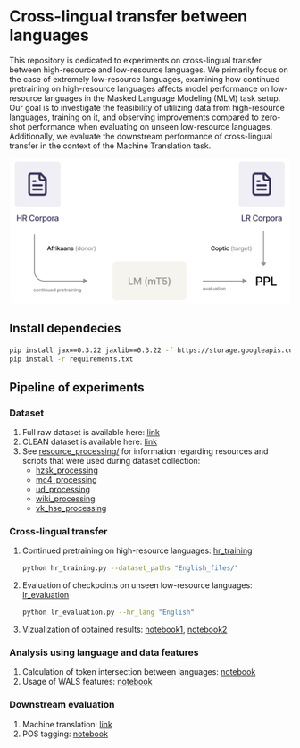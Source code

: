 # Cross-lingual transfer between languages

This repository is dedicated to experiments on cross-lingual transfer between high-resource and low-resource languages. We primarily focus on the case of extremely low-resource languages, examining how continued pretraining on high-resource languages affects model performance on low-resource languages in the Masked Language Modeling (MLM) task setup. Our goal is to investigate the feasibility of utilizing data from high-resource languages, training on it, and observing improvements compared to zero-shot performance when evaluating on unseen low-resource languages. Additionally, we evaluate the downstream performance of cross-lingual transfer in the context of the Machine Translation task.

<p align="center">
    <img src="data/schema.png" width=500px/>
</p>

## Install dependecies

```bash
pip install jax==0.3.22 jaxlib==0.3.22 -f https://storage.googleapis.com/jax-releases/jax_releases.html
pip install -r requirements.txt
```

## Pipeline of experiments

### Dataset
1. Full raw dataset is available here: [link](https://disk.yandex.ru/d/OeLH8C1F94stgw)
2. CLEAN dataset is available here: [link](https://disk.yandex.ru/d/9bSDY6NdWUT31Q)
3. See [resource_processing/](resource_processing/) for information regarding resources and scripts that were used during dataset collection:
    * [hzsk_processing](resource_processing/hzsk_processing.py)
    * [mc4_processing](resource_processing/mc4_processing.py)
    * [ud_processing](resource_processing/ud_processing.py)
    * [wiki_processing](wiki_processing/ud_processing.py)
    * [vk_hse_processing](wiki_processing/ud_processing.py)
    
### Cross-lingual transfer
1. Continued pretraining on high-resource languages: [hr_training](mt5_experiments/hr_training.py)
    ```bash
    python hr_training.py --dataset_paths "English_files/"
    ```
2. Evaluation of checkpoints on unseen low-resource languages: [lr_evaluation](mt5_experiments/lr_evaluation.py)
    ```bash
    python lr_evaluation.py --hr_lang "English"
    ```
3. Vizualization of obtained results: [notebook1](notebooks/mlm-statistic.ipynb), [notebook2](notebooks/TL%20visualization.ipynb)

### Analysis using language and data features
1. Calculation of token intersection between languages: [notebook](notebooks/Tokens%20intersection.ipynb)
2. Usage of WALS features: [notebook](notebooks/wals_feat.ipynb)

### Downstream evaluation
1. Machine translation: [link](downstream_eval/run_checkpoints_modest_wu.sh)
2. POS tagging: [notebook](notebooks/POS_final.ipynb)
